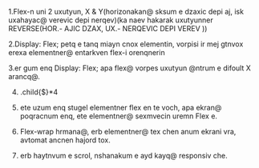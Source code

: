 1.Flex-n uni 2 uxutyun,  X & Y(horizonakan@ sksum e dzaxic depi aj, isk uxahayac@ verevic depi nerqev)(ka naev hakarak uxutyunner REVERSE(HOR.- AJIC DZAX, UX.- NERQEVIC DEPI VEREV ))

2.Display: Flex;  petq e tanq miayn cnox elementin, vorpisi ir mej gtnvox erexa elementner@ entarkven flex-i orenqnerin

3.er gum enq Display: Flex; apa flex@ vorpes uxutyun @ntrum e difoult X arancq@.

4. .child{$}*4

5. ete uzum enq stugel elementner flex en te voch, apa ekran@ poqracnum enq, ete elementner@ sexmvecin uremn Flex e.

6. Flex-wrap hrmana@, erb elementner@ tex chen anum ekrani vra, avtomat ancnen hajord tox.

7. erb haytnvum e scrol, nshanakum e ayd kayq@ responsiv che.